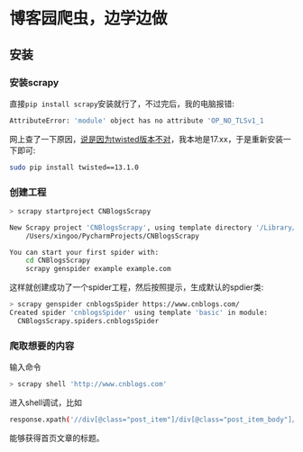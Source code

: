 # 博客园爬虫，边学边做

## 安装

### 安装scrapy

直接`pip install scrapy`安装就行了，不过完后，我的电脑报错:
```bash
AttributeError: 'module' object has no attribute 'OP_NO_TLSv1_1
```
网上查了一下原因，[说是因为twisted版本不对](https://stackoverflow.com/questions/42731760/attributeerror-module-object-has-no-attribute-op-no-tlsv1-1)，我本地是17.xx，于是重新安装一下即可:
```bash
sudo pip install twisted==13.1.0
```

### 创建工程

```bash
> scrapy startproject CNBlogsScrapy

New Scrapy project 'CNBlogsScrapy', using template directory '/Library/Python/2.7/site-packages/scrapy/templates/project', created in:
    /Users/xingoo/PycharmProjects/CNBlogsScrapy

You can start your first spider with:
    cd CNBlogsScrapy
    scrapy genspider example example.com
```
这样就创建成功了一个spider工程，然后按照提示，生成默认的spdier类:
```bash
> scrapy genspider cnblogsSpider https://www.cnblogs.com/
Created spider 'cnblogsSpider' using template 'basic' in module:
  CNBlogsScrapy.spiders.cnblogsSpider
```

### 爬取想要的内容

输入命令
```bash
> scrapy shell 'http://www.cnblogs.com'
```
进入shell调试，比如
```bash
response.xpath('//div[@class="post_item"]/div[@class="post_item_body"]/h3/a/text()').extract()
```
能够获得首页文章的标题。